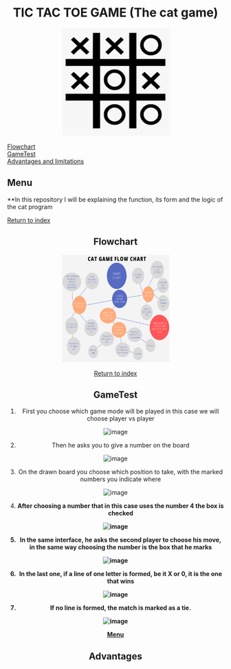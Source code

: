 <div align= "center">

<h1> TIC TAC TOE GAME (The cat game) </h1>
<img src="https://github.com/UP210923/UP210923_CPP/blob/main/imagenes/gato.png" height="250" width="250">
</div align="center">

[Flowchart](#Flowchart)  
[GameTest](#GameTest)  
[Advantages and limitations](#Advantages)  
<h2>Menu</h2>
 
 
 
**In this repository I will be explaining the function, its form and the logic of the cat program

 
[Return to index](#index)
<div align="center">
  
<h2>Flowchart</h2>
 <img src="https://github.com/UP210923/UP210923_CPP/blob/main/imagenes/Flowchart.png" height="250" width="250">
 
 
[Return to index](#index)
<div align="center">
 
<h2>GameTest</h2>
</div align="center">

1. First you choose which game mode will be played in this case we will choose player vs player


![image](https://user-images.githubusercontent.com/112887372/203224849-6c80fca2-bcad-4e8f-b409-b89afc21f947.png)

2. Then he asks you to give a number on the board

![image](https://user-images.githubusercontent.com/112887372/203225486-e0d7facc-8064-4e51-a227-034116faf06a.png)
 
3. On the drawn board you choose which position to take, with the marked numbers you indicate where

![image](https://user-images.githubusercontent.com/112887372/203225875-1595906d-6368-443c-abea-e4edf498c791.png)

4. <b>After choosing a number that in this case uses the number <b>4</b> the box is checked

![image](https://user-images.githubusercontent.com/112887372/203226037-099dd24f-e57f-4ce6-8b32-5a9ef2b29ce1.png)
 
5. In the same interface, he asks the second player to choose his move, in the same way choosing the number is the box that he marks
 
![image](https://user-images.githubusercontent.com/112887372/203227646-cd87ceea-21cd-4669-b378-8268e0f9c851.png)
 
6. In the last one, if a line of one letter is formed, be it X or 0, it is the one that wins
 
![image](https://user-images.githubusercontent.com/112887372/203227922-71c498f6-1960-4bdf-9a18-3e245f169124.png)
 
7. If no line is formed, the match is marked as a tie.
 
![image](https://user-images.githubusercontent.com/112887372/203228128-f836f6a1-912d-4fc4-9f5d-915e67280676.png)

 


[Menu](#Menu) 
<h2>Advantages</h2>


